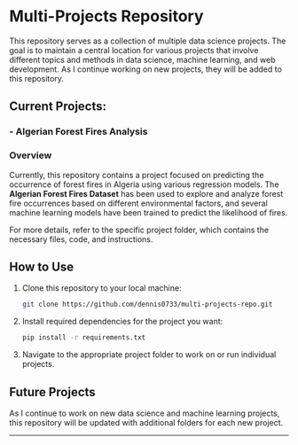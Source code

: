 # Multi-Projects Repository

This repository serves as a collection of multiple data science projects. The goal is to maintain a central location for various projects that involve different topics and methods in data science, machine learning, and web development. As I continue working on new projects, they will be added to this repository.

## Current Projects:
### - Algerian Forest Fires Analysis
### Overview
Currently, this repository contains a project focused on predicting the occurrence of forest fires in Algeria using various regression models. The **Algerian Forest Fires Dataset** has been used to explore and analyze forest fire occurrences based on different environmental factors, and several machine learning models have been trained to predict the likelihood of fires.

For more details, refer to the specific project folder, which contains the necessary files, code, and instructions.


## How to Use

1. Clone this repository to your local machine:
    ```bash
    git clone https://github.com/dennis0733/multi-projects-repo.git
    ```

2. Install required dependencies for the project you want:
    ```bash
    pip install -r requirements.txt
    ```

3. Navigate to the appropriate project folder to work on or run individual projects.

## Future Projects

As I continue to work on new data science and machine learning projects, this repository will be updated with additional folders for each new project.

---


